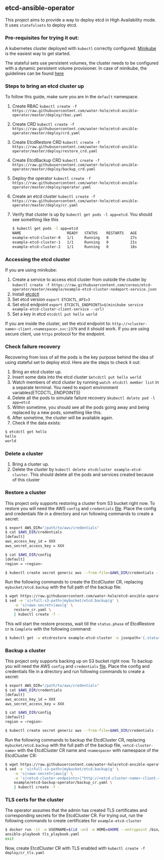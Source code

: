 ## etcd-ansible-operator

This project aims to provide a way to deploy etcd in High Availability mode.  It uses `statefulsets` to deploy etcd.

### Pre-requisites for trying it out:

A kubernetes cluster deployed with `kubectl` correctly configured. [Minikube](https://github.com/kubernetes/minikube/) is the easiest way to get started.

The stateful sets use persistent volumes, the cluster needs to be configured with a dynamic persistent volume provisioner. In case of minikube, the guidelines can be found [here](https://github.com/kubernetes/minikube/blob/master/docs/persistent_volumes.md)

### Steps to bring an etcd cluster up

To follow this guide, make sure you are in the `default` namespace.

1. Create RBAC `kubectl create -f https://raw.githubusercontent.com/water-hole/etcd-ansible-operator/master/deploy/rbac.yaml`
2. Create CRD `kubectl create -f https://raw.githubusercontent.com/water-hole/etcd-ansible-operator/master/deploy/crd.yaml`
3. Create EtcdRestore CRD `kubectl create -f https://raw.githubusercontent.com/water-hole/etcd-ansible-operator/master/deploy/restore_crd.yaml`
4. Create EtcdBackup CRD `kubectl create -f https://raw.githubusercontent.com/water-hole/etcd-ansible-operator/master/deploy/backup_crd.yaml`
5. Deploy the operator `kubectl create -f https://raw.githubusercontent.com/water-hole/etcd-ansible-operator/master/deploy/operator.yaml`
6. Create an etcd cluster `kubectl create -f https://raw.githubusercontent.com/water-hole/etcd-ansible-operator/master/deploy/cr.yaml`
7. Verify that cluster is up by `kubectl get pods -l app=etcd`. You should see something like this

    ```bash
    $ kubectl get pods -l app=etcd
    NAME                     READY   STATUS    RESTARTS   AGE
    example-etcd-cluster-0   1/1     Running   0          27s
    example-etcd-cluster-1   1/1     Running   0          21s
    example-etcd-cluster-2   1/1     Running   0          18s
    ```

### Accessing the etcd cluster

If you are using minikube:

1. Create a service to access etcd cluster from outside the cluster by `kubectl create -f https://raw.githubusercontent.com/coreos/etcd-operator/master/example/example-etcd-cluster-nodeport-service.json`
2. Install [etcdctl](https://coreos.com/etcd/docs/latest/getting-started-with-etcd.html)
3. Set etcd version `export ETCDCTL_API=3`
4. Set etcd endpoint `export ETCDCTL_ENDPOINTS=$(minikube service example-etcd-cluster-client-service --url)`
5. Set a key in etcd `etcdctl put hello world`

If you are inside the cluster, set the etcd endpoint to: `http://<cluster-name>-client.<namespace>.svc:2379` and it should work. If you are using secure client, use `https` protocol for the endpoint.

### Check failure recovery

Recovering from loss of all the pods is the key purpose behind the idea of using stateful set to deploy etcd. Here are the steps to check it out:


1. Bring an etcd cluster up.
2. Insert some data into the etcd cluster `$etcdctl put hello world`
3. Watch members of etcd cluster by running `watch etcdctl member list` in a separate terminal. You need to export environment variables(ETCDCTL_ENDPOINTS)
4. Delete all the pods to simulate failure recovery `$kubectl delete pod -l app=etcd `
5. Within sometime, you should see all the pods going away and being replaced by a new pods, something like this.
6. After sometime, the cluster will be available again. 
7. Check if the data exists:

```bash
$ etcdctl get hello
hello
world
```

### Delete a cluster
1. Bring a cluster up.
2. Delete the cluster by `kubectl delete etcdcluster example-etcd-cluster`. This should delete all the pods and services created because of this cluster 

### Restore a cluster

This project only supports restoring a cluster from S3 bucket right now. To restore you will need the AWS `config` and `credentials` [file](https://docs.aws.amazon.com/cli/latest/userguide/cli-configure-files.html). Place the config and credentials file in a directory and run following commands to create a secret:

```bash
$ export AWS_DIR="/path/to/aws/credentials"
$ cat $AWS_DIR/credentials
[default]
aws_access_key_id = XXX
aws_secret_access_key = XXX

$ cat $AWS_DIR/config
[default]
region = <region>

$ kubectl create secret generic aws --from-file=$AWS_DIR/credentials --from-file=$AWS_DIR/config
```

Run the following commands to create the EtcdCluster CR, replacing `mybucket/etcd.backup` with the full path of the backup file:

```bash
$ wget https://raw.githubusercontent.com/water-hole/etcd-ansible-operator/master/deploy/restore_cr.yaml
$ sed -e 's|<full-s3-path>|mybucket/etcd.backup|g' \
    -e 's|<aws-secret>|aws|g' \
    restore_cr.yaml \
    | kubectl create -f -
```

This will start the restore process, wait till the `status.phase` of EtcdRestore cr is `Complete` with the following command:

```bash
$ kubectl get -w etcdrestore example-etcd-cluster -o jsonpath='{.status.phase}'
```

### Backup a cluster
This project only supports backing up on S3 bucket right now. To backup you will need the AWS `config` and `credentials` [file](https://docs.aws.amazon.com/cli/latest/userguide/cli-configure-files.html). Place the config and credentials file in a directory and run following commands to create a secret:

```bash
$ export AWS_DIR="/path/to/aws/credentials"
$ cat $AWS_DIR/credentials
[default]
aws_access_key_id = XXX
aws_secret_access_key = XXX

$ cat $AWS_DIR/config
[default]
region = <region>

$ kubectl create secret generic aws --from-file=$AWS_DIR/credentials --from-file=$AWS_DIR/config
```

Run the following commands to backup the EtcdCluster CR, replacing `mybucket/etcd.backup` with the full path of the backup file, `<etcd-cluster-name>` with the EtcdCluster CR name and  `<namespace>` with namespace of the EtcdCluster CR:


```bash
$ wget https://raw.githubusercontent.com/water-hole/etcd-ansible-operator/master/deploy/backup_cr.yaml
$ sed -e 's|<full-s3-path>|mybucket/etcd.backup|g' \
    -e 's|<aws-secret>|aws|g' \
    -e 's|<etcd-cluster-endpoints>|"http://<etcd-cluster-name>-client.<namespace>.svc.cluster.local:2379"|g' \
    example/etcd-backup-operator/backup_cr.yaml \
    | kubectl create -f -
```

### TLS certs for the cluster
The operator assumes that the admin has created TLS certificates and corresponding secrets for the EtcdCluster CR. For trying out, run the following commands to create certificates for `example-etcd-cluster`

```bash
$ docker run -it -e USERNAME=$(id -un) -e HOME=$HOME --entrypoint /bin/bash -u $(id -u):0 -w $(pwd) -v $HOME:$HOME:Z quay.io/operator-framework/ansible-operator  -c 'echo "${USERNAME}:x:$(id -u):$(id -g)::${HOME}:/bin/bash" >>/etc/passwd && bash'
ansible-playbook tls_playbook.yaml
exit
``` 

Now, create EtcdCluster CR with TLS enabled with `kubectl create -f deploy/cr_tls.yaml`